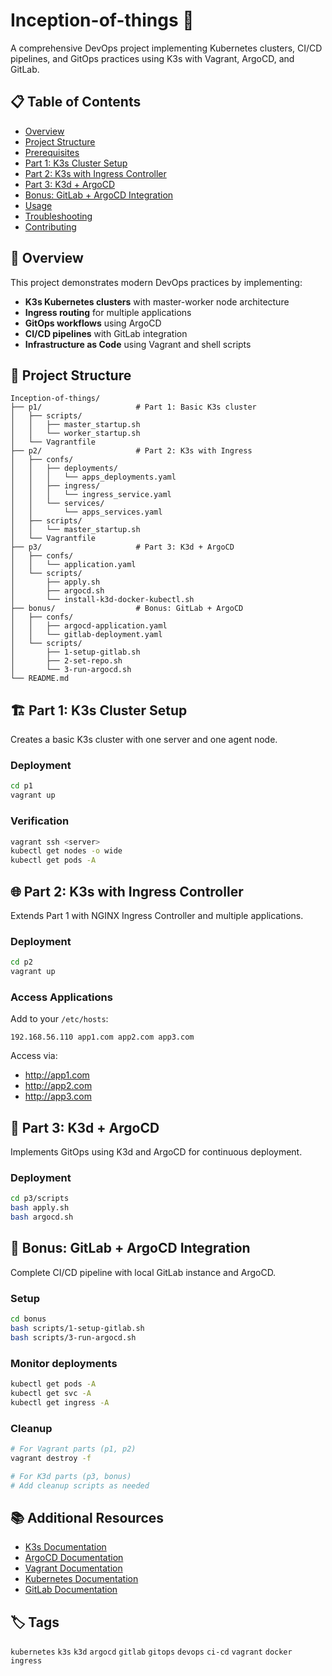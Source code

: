 # Inception-of-things 🚀

A comprehensive DevOps project implementing Kubernetes clusters, CI/CD pipelines, and GitOps practices using K3s with Vagrant, ArgoCD, and GitLab.

## 📋 Table of Contents
- [Overview](#overview)
- [Project Structure](#project-structure)
- [Prerequisites](#prerequisites)
- [Part 1: K3s Cluster Setup](#part-1-k3s-cluster-setup)
- [Part 2: K3s with Ingress Controller](#part-2-k3s-with-ingress-controller)
- [Part 3: K3d + ArgoCD](#part-3-k3d--argocd)
- [Bonus: GitLab + ArgoCD Integration](#bonus-gitlab--argocd-integration)
- [Usage](#usage)
- [Troubleshooting](#troubleshooting)
- [Contributing](#contributing)

## 🎯 Overview
This project demonstrates modern DevOps practices by implementing:
- **K3s Kubernetes clusters** with master-worker node architecture
- **Ingress routing** for multiple applications
- **GitOps workflows** using ArgoCD
- **CI/CD pipelines** with GitLab integration
- **Infrastructure as Code** using Vagrant and shell scripts

## 📁 Project Structure
```
Inception-of-things/
├── p1/                     # Part 1: Basic K3s cluster
│   ├── scripts/
│   │   ├── master_startup.sh
│   │   └── worker_startup.sh
│   └── Vagrantfile
├── p2/                     # Part 2: K3s with Ingress
│   ├── confs/
│   │   ├── deployments/
│   │   │   └── apps_deployments.yaml
│   │   ├── ingress/
│   │   │   └── ingress_service.yaml
│   │   └── services/
│   │       └── apps_services.yaml
│   ├── scripts/
│   │   └── master_startup.sh
│   └── Vagrantfile
├── p3/                     # Part 3: K3d + ArgoCD
│   ├── confs/
│   │   └── application.yaml
│   └── scripts/
│       ├── apply.sh
│       ├── argocd.sh
│       └── install-k3d-docker-kubectl.sh
├── bonus/                  # Bonus: GitLab + ArgoCD
│   ├── confs/
│   │   ├── argocd-application.yaml
│   │   └── gitlab-deployment.yaml
│   └── scripts/
│       ├── 1-setup-gitlab.sh
│       ├── 2-set-repo.sh
│       └── 3-run-argocd.sh
└── README.md
```

## 🏗️ Part 1: K3s Cluster Setup
Creates a basic K3s cluster with one server and one agent node.

### Deployment
```bash
cd p1
vagrant up
```

### Verification
```bash
vagrant ssh <server>
kubectl get nodes -o wide
kubectl get pods -A
```

## 🌐 Part 2: K3s with Ingress Controller
Extends Part 1 with NGINX Ingress Controller and multiple applications.

### Deployment
```bash
cd p2
vagrant up
```

### Access Applications
Add to your `/etc/hosts`:
```
192.168.56.110 app1.com app2.com app3.com
```
Access via:
- http://app1.com
- http://app2.com
- http://app3.com

## 🔄 Part 3: K3d + ArgoCD
Implements GitOps using K3d and ArgoCD for continuous deployment.

### Deployment
```bash
cd p3/scripts
bash apply.sh
bash argocd.sh
```

## 🎁 Bonus: GitLab + ArgoCD Integration
Complete CI/CD pipeline with local GitLab instance and ArgoCD.

### Setup
```bash
cd bonus
bash scripts/1-setup-gitlab.sh
bash scripts/3-run-argocd.sh
```

### Monitor deployments
```bash
kubectl get pods -A
kubectl get svc -A
kubectl get ingress -A
```

### Cleanup
```bash
# For Vagrant parts (p1, p2)
vagrant destroy -f

# For K3d parts (p3, bonus)
# Add cleanup scripts as needed
```

## 📚 Additional Resources
- [K3s Documentation](https://docs.k3s.io/)
- [ArgoCD Documentation](https://argo-cd.readthedocs.io/)
- [Vagrant Documentation](https://www.vagrantup.com/docs)
- [Kubernetes Documentation](https://kubernetes.io/docs/)
- [GitLab Documentation](https://docs.gitlab.com/)

## 🏷️ Tags
`kubernetes` `k3s` `k3d` `argocd` `gitlab` `gitops` `devops` `ci-cd` `vagrant` `docker` `ingress`
